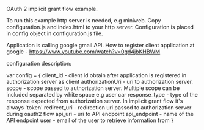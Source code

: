 OAuth 2 implicit grant flow example.

To run this example http server is needed, e.g miniweb.
Copy configuration.js and index.html to your http server.
Configuration is placed in config object in configuration.js file.

Application is calling google gmail API.
How to register client application at google - https://www.youtube.com/watch?v=0gd4jbKHBWM

configuration description:

var config = {
    client_id - client id obtain after application is registered in authorization server as client
    authorizationUri - uri to authorization server.
    scope - scope passed to authorization server. Multiple scope can be included separated by white space e.g user car
    response_type - type of the response expected from authorization server. In implicit grant flow it's always 'token'
    redirect_uri - redirection uri passed to authorization server during oauth2 flow
    api_uri - uri to API endpoint
    api_endpoint - name of the API endpoint
    user - email of the user to retrieve information from
}